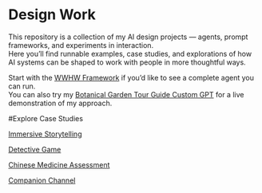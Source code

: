 # Design Work  

This repository is a collection of my AI design projects — agents, prompt frameworks, and experiments in interaction.  
Here you’ll find runnable examples, case studies, and explorations of how AI systems can be shaped to work with people in more thoughtful ways.  

Start with the [WWHW Framework](WWHW_Framework.md) if you’d like to see a complete agent you can run.  
You can also try my [Botanical Garden Tour Guide Custom GPT](tour_guide.md) for a live demonstration of my approach.  

#Explore Case Studies

[Immersive Storytelling](YouStory.md)

[Detective Game](detective.md)

[Chinese Medicine Assessment](chinese_herbalist.md)

[Companion Channel](Companion.md)

